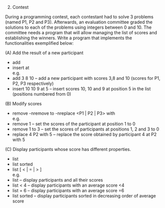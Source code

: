 2. Contest

During a programming contest, each contestant had to solve 3 problems (named P1, P2 and P3). 
Afterwards, an evaluation committee graded the solutions to each of the problems using integers between 0 and 10. 
The committee needs a program that will allow managing the list of scores and establishing the winners. 
Write a program that implements the functionalities exemplified below:

(A) Add the result of a new participant
- add <P1 score> <P2 score> <P3 score>
- insert <P1 score> <P2 score> <P3 score> at <position>  
e.g.
- add 3 8 10 – add a new participant with scores 3,8 and 10 (scores for P1, P2, P3 respectively)
- insert 10 10 9 at 5 – insert scores 10, 10 and 9 at position 5 in the list (positions numbered from 0)

(B) Modify scores
- remove <position>
-nremove <start position> to <end position>
-nreplace <old score> <P1 | P2 | P3> with <new score>  
e.g.
- remove 1 – set the scores of the participant at position 1 to 0
- remove 1 to 3 – set the scores of participants at positions 1, 2 and 3 to 0
- replace 4 P2 with 5 – replace the score obtained by participant 4 at P2 with 5

(C) Display participants whose score has different properties.
- list
- list sorted
- list [ < | = | > ] <score>  
e.g.
- list – display participants and all their scores
- list < 4 – display participants with an average score <4
- list = 6 – display participants with an average score =6
- list sorted – display participants sorted in decreasing order of average score
